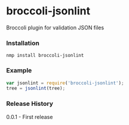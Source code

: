 # broccoli-jsonlint 

Broccoli plugin for validation JSON files

### Installation
```shell
nmp install broccoli-jsonlint 
```

### Example
```js
var jsonlint = require('broccoli-jsonlint');
tree = jsonlint(tree);
```

### Release History

0.0.1 - First release